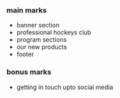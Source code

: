 ### main marks
- banner section
- professional hockeys club
- program sections
- our new products
- footer

### bonus marks
- getting in touch upto social media